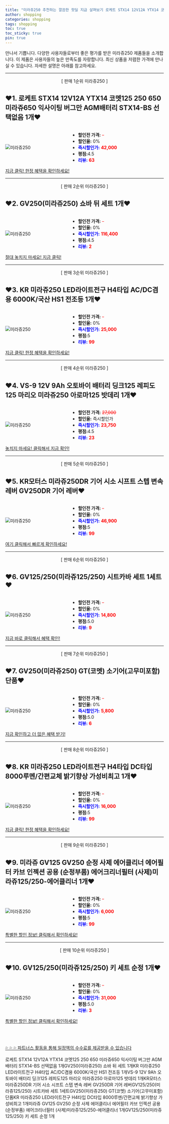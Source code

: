 ```yaml
---
title: "미라쥬250 추천하는 깔끔한 핫딜 지금 살펴보기 로케트 STX14 12V12A YTX14 코멧125"
author: shopping
categories: shopping
tags: shopping
toc: true
toc_sticky: true
pin: true
---
```

만나서 기쁩니다. 다양한 사용자들로부터 좋은 평가를 받은 미라쥬250 제품들을 소개합니다. 이 제품은 사용자들의 높은 만족도를 자랑합니다. 최신 상품을 저렴한 가격에 만나실 수 있습니다. 자세한 설명은 아래를 참고하세요.

---
<p class="toplist" style="margin: 0 auto; display: block; width: fit-content;">[ 판매 1순위 미라쥬250 ]</p>

<h2><strong>❤️1. 로케트 STX14 12V12A YTX14 코멧125 250 650 미라쥬650 익사이팅 버그만 AGM배터리 STX14-BS 선택없음 1개❤️</strong></h2>

<div style="display: flex; align-items: center;">
    <div style="flex: 0.4;">
        <img src="https://thumbnail8.coupangcdn.com/thumbnails/remote/230x230ex/image/vendor_inventory/7403/ad9aaac579efcf426b2f93c8711fc0bcd5eb7cbe46e698932bfab2bcf68c.jpg" alt="미라쥬250" style="max-width: 100%;">
    </div>
    <div style="flex: 0.6; margin-left: 10px;">
        <ul>
            <li><strong>할인전 가격:</strong> <del style="color: red;">-</del></li>
            <li><strong>할인율:</strong> 0%</li>
            <li><span style='color:blue'><strong>즉시할인가:</strong></span> <span style='color:red'><strong>42,000</strong></span></li>
            <li><strong>평점:</strong>4.5</li>
            <li><span style='color:blue'><strong>리뷰:</strong></span> <span style='color:red'><strong>63</strong></span></li>
        </ul>
    </div>
</div>
<div class="center">
    <a href="https://selin100587001.github.io?lptag=AF9450613&subid=githubio&pageKey=4376767631&traceid=V0-153&itemId=5167204481&vendorItemId=73308780591" class="myButton">
        지금 클릭! 한정 혜택을 확인하세요!
    </a>
</div>


---
<p class="toplist" style="margin: 0 auto; display: block; width: fit-content;">[ 판매 2순위 미라쥬250 ]</p>

<h2><strong>❤️2. GV250(미라쥬250) 쇼바 뒤 세트 1개❤️</strong></h2>

<div style="display: flex; align-items: center;">
    <div style="flex: 0.4;">
        <img src="https://thumbnail10.coupangcdn.com/thumbnails/remote/230x230ex/image/vendor_inventory/64bd/75ef24745438becff51de46a4e334582d283f4cad3a0fe4cfe085c78401a.jpg" alt="미라쥬250" style="max-width: 100%;">
    </div>
    <div style="flex: 0.6; margin-left: 10px;">
        <ul>
            <li><strong>할인전 가격:</strong> <del style="color: red;">-</del></li>
            <li><strong>할인율:</strong> 0%</li>
            <li><span style='color:blue'><strong>즉시할인가:</strong></span> <span style='color:red'><strong>116,400</strong></span></li>
            <li><strong>평점:</strong>4.5</li>
            <li><span style='color:blue'><strong>리뷰:</strong></span> <span style='color:red'><strong>2</strong></span></li>
        </ul>
    </div>
</div>
<div class="center">
    <a href="https://selin100587001.github.io?lptag=AF9450613&subid=githubio&pageKey=4321655152&traceid=V0-153&itemId=5030802622&vendorItemId=72340611026" class="myButton">
        절대 놓치지 마세요! 지금 클릭!
    </a>
</div>


---
<p class="toplist" style="margin: 0 auto; display: block; width: fit-content;">[ 판매 3순위 미라쥬250 ]</p>

<h2><strong>❤️3. KR 미라쥬250 LED라이트전구 H4타입 AC/DC겸용 6000K/국산 HS1 전조등 1개❤️</strong></h2>

<div style="display: flex; align-items: center;">
    <div style="flex: 0.4;">
        <img src="https://thumbnail10.coupangcdn.com/thumbnails/remote/230x230ex/image/vendor_inventory/4607/e6b0036646acf5945abc4150ac770205f00804da02675f0d7e948b509b34.jpg" alt="미라쥬250" style="max-width: 100%;">
    </div>
    <div style="flex: 0.6; margin-left: 10px;">
        <ul>
            <li><strong>할인전 가격:</strong> <del style="color: red;">-</del></li>
            <li><strong>할인율:</strong> 0%</li>
            <li><span style='color:blue'><strong>즉시할인가:</strong></span> <span style='color:red'><strong>25,000</strong></span></li>
            <li><strong>평점:</strong>5</li>
            <li><span style='color:blue'><strong>리뷰:</strong></span> <span style='color:red'><strong>99</strong></span></li>
        </ul>
    </div>
</div>
<div class="center">
    <a href="https://selin100587001.github.io?lptag=AF9450613&subid=githubio&pageKey=8217375216&traceid=V0-153&itemId=23607703967&vendorItemId=90633414578" class="myButton">
        지금 클릭! 한정 혜택을 확인하세요!
    </a>
</div>


---
<p class="toplist" style="margin: 0 auto; display: block; width: fit-content;">[ 판매 4순위 미라쥬250 ]</p>

<h2><strong>❤️4. VS-9 12V 9Ah 오토바이 배터리 딩크125 레피도125 마리오 미라쥬250 아로마125 밧데리 1개❤️</strong></h2>

<div style="display: flex; align-items: center;">
    <div style="flex: 0.4;">
        <img src="https://thumbnail7.coupangcdn.com/thumbnails/remote/230x230ex/image/vendor_inventory/20e7/dad6c614754dabd4ddcddf3d959705d86cfe1dbaf148744449b5d44c4db5.jpeg" alt="미라쥬250" style="max-width: 100%;">
    </div>
    <div style="flex: 0.6; margin-left: 10px;">
        <ul>
            <li><strong>할인전 가격:</strong> <del style="color: red;">27,000</del></li>
            <li><strong>할인율:</strong> 즉시할인가</li>
            <li><span style='color:blue'><strong>즉시할인가:</strong></span> <span style='color:red'><strong>23,750</strong></span></li>
            <li><strong>평점:</strong>4.5</li>
            <li><span style='color:blue'><strong>리뷰:</strong></span> <span style='color:red'><strong>23</strong></span></li>
        </ul>
    </div>
</div>
<div class="center">
    <a href="https://selin100587001.github.io?lptag=AF9450613&subid=githubio&pageKey=7649245415&traceid=V0-153&itemId=20348206200&vendorItemId=77831436729" class="myButton">
        놓치지 마세요! 클릭해서 지금 확인!
    </a>
</div>


---
<p class="toplist" style="margin: 0 auto; display: block; width: fit-content;">[ 판매 5순위 미라쥬250 ]</p>

<h2><strong>❤️5. KR모터스 미라쥬250DR 기어 시소 시프트 스텝 변속 레버 GV250DR 기어 레버❤️</strong></h2>

<div style="display: flex; align-items: center;">
    <div style="flex: 0.4;">
        <img src="https://thumbnail10.coupangcdn.com/thumbnails/remote/230x230ex/image/vendor_inventory/4d79/71f7f81dfd812b888a13c26ba91ea16f3afa7cdbef549173e7bcf990b9da.jpg" alt="미라쥬250" style="max-width: 100%;">
    </div>
    <div style="flex: 0.6; margin-left: 10px;">
        <ul>
            <li><strong>할인전 가격:</strong> <del style="color: red;">-</del></li>
            <li><strong>할인율:</strong> 0%</li>
            <li><span style='color:blue'><strong>즉시할인가:</strong></span> <span style='color:red'><strong>46,900</strong></span></li>
            <li><strong>평점:</strong>5</li>
            <li><span style='color:blue'><strong>리뷰:</strong></span> <span style='color:red'><strong>99</strong></span></li>
        </ul>
    </div>
</div>
<div class="center">
    <a href="https://selin100587001.github.io?lptag=AF9450613&subid=githubio&pageKey=8222132276&traceid=V0-153&itemId=23636794865&vendorItemId=90662265782" class="myButton">
        여기 클릭해서 빠르게 확인하세요!
    </a>
</div>


---
<p class="toplist" style="margin: 0 auto; display: block; width: fit-content;">[ 판매 6순위 미라쥬250 ]</p>

<h2><strong>❤️6. GV125/250(미라쥬125/250) 시트카바 세트 1세트❤️</strong></h2>

<div style="display: flex; align-items: center;">
    <div style="flex: 0.4;">
        <img src="https://thumbnail9.coupangcdn.com/thumbnails/remote/230x230ex/image/vendor_inventory/a457/e570609396069fb740a11dc46c13445a4a2aa8cc2f588d9a002b94136dac.jpg" alt="미라쥬250" style="max-width: 100%;">
    </div>
    <div style="flex: 0.6; margin-left: 10px;">
        <ul>
            <li><strong>할인전 가격:</strong> <del style="color: red;">-</del></li>
            <li><strong>할인율:</strong> 0%</li>
            <li><span style='color:blue'><strong>즉시할인가:</strong></span> <span style='color:red'><strong>14,800</strong></span></li>
            <li><strong>평점:</strong>5.0</li>
            <li><span style='color:blue'><strong>리뷰:</strong></span> <span style='color:red'><strong>9</strong></span></li>
        </ul>
    </div>
</div>
<div class="center">
    <a href="https://selin100587001.github.io?lptag=AF9450613&subid=githubio&pageKey=4321413511&traceid=V0-153&itemId=5030134401&vendorItemId=72339944711" class="myButton">
        지금 바로 클릭해서 혜택 확인!
    </a>
</div>


---
<p class="toplist" style="margin: 0 auto; display: block; width: fit-content;">[ 판매 7순위 미라쥬250 ]</p>

<h2><strong>❤️7. GV250(미라쥬250) GT(코멧) 소기어(고무미포함) 단품❤️</strong></h2>

<div style="display: flex; align-items: center;">
    <div style="flex: 0.4;">
        <img src="https://thumbnail6.coupangcdn.com/thumbnails/remote/230x230ex/image/vendor_inventory/7ff0/e0b210538c522d8e8917d674c1431199994bf36c1086caaa052fa6160350.jpg" alt="미라쥬250" style="max-width: 100%;">
    </div>
    <div style="flex: 0.6; margin-left: 10px;">
        <ul>
            <li><strong>할인전 가격:</strong> <del style="color: red;">-</del></li>
            <li><strong>할인율:</strong> 0%</li>
            <li><span style='color:blue'><strong>즉시할인가:</strong></span> <span style='color:red'><strong>5,800</strong></span></li>
            <li><strong>평점:</strong>5.0</li>
            <li><span style='color:blue'><strong>리뷰:</strong></span> <span style='color:red'><strong>6</strong></span></li>
        </ul>
    </div>
</div>
<div class="center">
    <a href="https://selin100587001.github.io?lptag=AF9450613&subid=githubio&pageKey=4321112320&traceid=V0-153&itemId=5029374925&vendorItemId=72339185931" class="myButton">
        지금 확인하고 더 많은 혜택 받기!
    </a>
</div>


---
<p class="toplist" style="margin: 0 auto; display: block; width: fit-content;">[ 판매 8순위 미라쥬250 ]</p>

<h2><strong>❤️8. KR 미라쥬250 LED라이트전구 H4타입 DC타입 8000루멘/간편교체 밝기향상 가성비최고 1개❤️</strong></h2>

<div style="display: flex; align-items: center;">
    <div style="flex: 0.4;">
        <img src="https://thumbnail8.coupangcdn.com/thumbnails/remote/230x230ex/image/vendor_inventory/f5af/04189ed484bf25c7cb55d5e682050266cbc6977e2cda4b09488fa3b54737.jpg" alt="미라쥬250" style="max-width: 100%;">
    </div>
    <div style="flex: 0.6; margin-left: 10px;">
        <ul>
            <li><strong>할인전 가격:</strong> <del style="color: red;">-</del></li>
            <li><strong>할인율:</strong> 0%</li>
            <li><span style='color:blue'><strong>즉시할인가:</strong></span> <span style='color:red'><strong>16,000</strong></span></li>
            <li><strong>평점:</strong>5</li>
            <li><span style='color:blue'><strong>리뷰:</strong></span> <span style='color:red'><strong>99</strong></span></li>
        </ul>
    </div>
</div>
<div class="center">
    <a href="https://selin100587001.github.io?lptag=AF9450613&subid=githubio&pageKey=8219616322&traceid=V0-153&itemId=23621078811&vendorItemId=90646696282" class="myButton">
        지금 클릭! 한정 혜택을 확인하세요!
    </a>
</div>


---
<p class="toplist" style="margin: 0 auto; display: block; width: fit-content;">[ 판매 9순위 미라쥬250 ]</p>

<h2><strong>❤️9. 미라쥬 GV125 GV250 순정 사제 에어클리너 에어필터 카브 인젝션 공용 (순정부품) 에어크리너필터 (사제)미라쥬125/250-에어클리너 1개❤️</strong></h2>

<div style="display: flex; align-items: center;">
    <div style="flex: 0.4;">
        <img src="https://thumbnail10.coupangcdn.com/thumbnails/remote/230x230ex/image/vendor_inventory/3a1a/a8144cc04b6f3c1cd285930f68555861888351078cf8d6e9a613ce9d84bf.jpeg" alt="미라쥬250" style="max-width: 100%;">
    </div>
    <div style="flex: 0.6; margin-left: 10px;">
        <ul>
            <li><strong>할인전 가격:</strong> <del style="color: red;">-</del></li>
            <li><strong>할인율:</strong> 0%</li>
            <li><span style='color:blue'><strong>즉시할인가:</strong></span> <span style='color:red'><strong>6,000</strong></span></li>
            <li><strong>평점:</strong>5</li>
            <li><span style='color:blue'><strong>리뷰:</strong></span> <span style='color:red'><strong>99</strong></span></li>
        </ul>
    </div>
</div>
<div class="center">
    <a href="https://selin100587001.github.io?lptag=AF9450613&subid=githubio&pageKey=8157753721&traceid=V0-153&itemId=23244518744&vendorItemId=90276937054" class="myButton">
        특별한 할인 정보! 클릭해서 확인하세요!
    </a>
</div>


---
<p class="toplist" style="margin: 0 auto; display: block; width: fit-content;">[ 판매 10순위 미라쥬250 ]</p>

<h2><strong>❤️10. GV125/250(미라쥬125/250) 키 세트 순정 1개❤️</strong></h2>

<div style="display: flex; align-items: center;">
    <div style="flex: 0.4;">
        <img src="https://thumbnail7.coupangcdn.com/thumbnails/remote/230x230ex/image/vendor_inventory/795d/42ce9fef928659d268d72d126e8f6ec163d5a58fdf9aa5ffe16c110786a3.jpg" alt="미라쥬250" style="max-width: 100%;">
    </div>
    <div style="flex: 0.6; margin-left: 10px;">
        <ul>
            <li><strong>할인전 가격:</strong> <del style="color: red;">-</del></li>
            <li><strong>할인율:</strong> 0%</li>
            <li><span style='color:blue'><strong>즉시할인가:</strong></span> <span style='color:red'><strong>31,000</strong></span></li>
            <li><strong>평점:</strong>5.0</li>
            <li><span style='color:blue'><strong>리뷰:</strong></span> <span style='color:red'><strong>3</strong></span></li>
        </ul>
    </div>
</div>
<div class="center">
    <a href="https://selin100587001.github.io?lptag=AF9450613&subid=githubio&pageKey=4321644794&traceid=V0-153&itemId=5030774836&vendorItemId=72340580428" class="myButton">
        특별한 할인 정보! 클릭해서 확인하세요!
    </a>
</div>

<br><br><br>[💦 💦 💦 파트너스 활동을 통해 일정액의 수수료를 제공받을 수 있습니다](https://link.coupang.com/a/bcpT2c)<br><br>로케트 STX14 12V12A YTX14 코멧125 250 650 미라쥬650 익사이팅 버그만 AGM배터리 STX14-BS 선택없음 1개GV250(미라쥬250) 쇼바 뒤 세트 1개KR 미라쥬250 LED라이트전구 H4타입 AC/DC겸용 6000K/국산 HS1 전조등 1개VS-9 12V 9Ah 오토바이 배터리 딩크125 레피도125 마리오 미라쥬250 아로마125 밧데리 1개KR모터스 미라쥬250DR 기어 시소 시프트 스텝 변속 레버 GV250DR 기어 레버GV125/250(미라쥬125/250) 시트카바 세트 1세트GV250(미라쥬250) GT(코멧) 소기어(고무미포함) 단품KR 미라쥬250 LED라이트전구 H4타입 DC타입 8000루멘/간편교체 밝기향상 가성비최고 1개미라쥬 GV125 GV250 순정 사제 에어클리너 에어필터 카브 인젝션 공용 (순정부품) 에어크리너필터 (사제)미라쥬125/250-에어클리너 1개GV125/250(미라쥬125/250) 키 세트 순정 1개